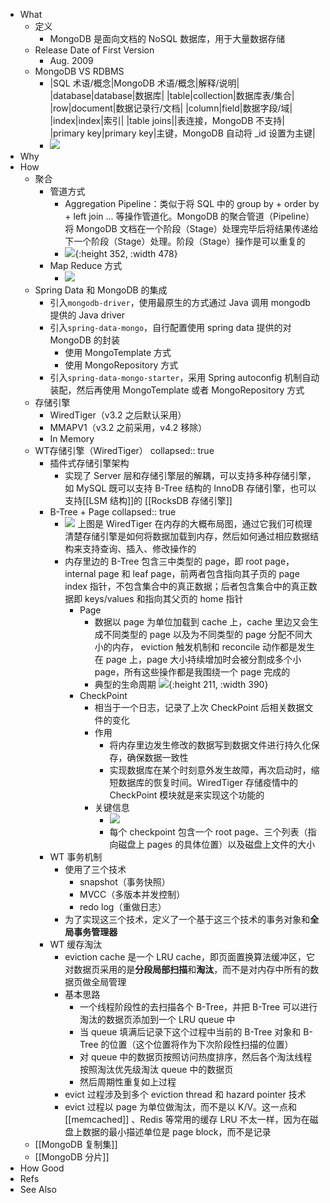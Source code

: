 - What
	- 定义
		- MongoDB 是面向文档的 NoSQL 数据库，用于大量数据存储
	- Release Date of First Version
		- Aug. 2009
	- MongoDB VS RDBMS
		- |SQL 术语/概念|MongoDB 术语/概念|解释/说明|
		  |database|database|数据库|
		  |table|collection|数据库表/集合|
		  |row|document|数据记录行/文档|
		  |column|field|数据字段/域|
		  |index|index|索引|
		  |table joins||表连接，MongoDB 不支持|
		  |primary key|primary key|主键，MongoDB 自动将 _id 设置为主键|
		- ![](https://pdai.tech/images/db/mongo/mongo-y-arch-2.png)
- Why
- How
	- 聚合
		- 管道方式
			- Aggregation Pipeline：类似于将 SQL 中的 group by + order by + left join ... 等操作管道化。MongoDB 的聚合管道（Pipeline）将 MongoDB 文档在一个阶段（Stage）处理完毕后将结果传递给下一个阶段（Stage）处理。阶段（Stage）操作是可以重复的
			- ![](https://pdai.tech/images/db/mongo/mongo-x-usage-11.png){:height 352, :width 478}
		- Map Reduce 方式
			- ![](https://pdai.tech/images/db/mongo/mongo-x-usage-12.png)
	- Spring Data 和 MongoDB 的集成
		- 引入`mongodb-driver`，使用最原生的方式通过 Java 调用 mongodb 提供的 Java driver
		- 引入`spring-data-mongo`，自行配置使用 spring data 提供的对 MongoDB 的封装
			- 使用 MongoTemplate 方式
			- 使用 MongoRepository 方式
		- 引入`spring-data-mongo-starter`，采用 Spring autoconfig 机制自动装配，然后再使用 MongoTemplate 或者 MongoRepository 方式
	- 存储引擎
		- WiredTiger（v3.2  之后默认采用）
		- MMAPV1（v3.2 之前采用，v4.2 移除）
		- In Memory
	- WT存储引擎（WiredTiger）
	  collapsed:: true
		- 插件式存储引擎架构
			- 实现了 Server 层和存储引擎层的解耦，可以支持多种存储引擎，如 MySQL 既可以支持 B-Tree 结构的 InnoDB 存储引擎，也可以支持[[LSM 结构]]的 [[RocksDB 存储引擎]]
		- B-Tree + Page
		  collapsed:: true
			- ![](https://pdai.tech/images/db/mongo/mongo-y-ds-3.jpg)
			  上图是 WiredTiger 在内存的大概布局图，通过它我们可梳理清楚存储引擎是如何将数据加载到内存，然后如何通过相应数据结构来支持查询、插入、修改操作的
			- 内存里边的 B-Tree 包含三中类型的 page，即 root page，internal page 和 leaf page，前两者包含指向其子页的 page index 指针，不包含集合中的真正数据；后者包含集合中的真正数据即 keys/values 和指向其父页的 home 指针
				- Page
					- 数据以 page 为单位加载到 cache 上，cache 里边又会生成不同类型的 page 以及为不同类型的 page 分配不同大小的内存， eviction 触发机制和 reconcile 动作都是发生在 page 上，page 大小持续增加时会被分割成多个小 page，所有这些操作都是我围绕一个 page 完成的
					- 典型的生命周期
					  ![](https://pdai.tech/images/db/mongo/mongo-y-page-1.png){:height 211, :width 390}
				- CheckPoint
					- 相当于一个日志，记录了上次 CheckPoint 后相关数据文件的变化
					- 作用
						- 将内存里边发生修改的数据写到数据文件进行持久化保存，确保数据一致性
						- 实现数据库在某个时刻意外发生故障，再次启动时，缩短数据库的恢复时间。WiredTiger 存储疫情中的CheckPoint 模块就是来实现这个功能的
					- 关键信息
						- ![](https://pdai.tech/images/db/mongo/mongo-x-checkpoint-1.png)
						- 每个 checkpoint 包含一个 root page、三个列表（指向磁盘上 pages 的具体位置）以及磁盘上文件的大小
		- WT 事务机制
			- 使用了三个技术
				- snapshot（事务快照）
				- MVCC（多版本并发控制）
				- redo log（重做日志）
			- 为了实现这三个技术，定义了一个基于这三个技术的事务对象和**全局事务管理器**
		- WT 缓存淘汰
			- eviction cache 是一个 LRU cache，即页面置换算法缓冲区，它对数据页采用的是**分段局部扫描**和**淘汰**，而不是对内存中所有的数据页做全局管理
			- 基本思路
				- 一个线程阶段性的去扫描各个 B-Tree，并把 B-Tree 可以进行淘汰的数据页添加到一个 LRU queue 中
				- 当 queue 填满后记录下这个过程中当前的 B-Tree 对象和 B-Tree 的位置（这个位置将作为下次阶段性扫描的位置）
				- 对 queue 中的数据页按照访问热度排序，然后各个淘汰线程按照淘汰优先级淘汰 queue 中的数据页
				- 然后周期性重复如上过程
			- evict 过程涉及到多个 eviction thread 和 hazard pointer 技术
			- evict 过程以 page 为单位做淘汰，而不是以 K/V。这一点和 [[memcached]] 、Redis 等常用的缓存 LRU 不太一样，因为在磁盘上数据的最小描述单位是 page block，而不是记录
	- [[MongoDB 复制集]]
	- [[MongoDB 分片]]
- How Good
- Refs
- See Also